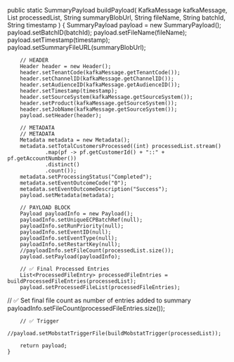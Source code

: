  public static SummaryPayload buildPayload(
            KafkaMessage kafkaMessage,
            List<SummaryProcessedFile> processedList,
            String summaryBlobUrl,
            String fileName,
            String batchId,
            String timestamp
    ) {
        SummaryPayload payload = new SummaryPayload();
        payload.setBatchID(batchId);
        payload.setFileName(fileName);
        payload.setTimestamp(timestamp);
        payload.setSummaryFileURL(summaryBlobUrl);

        // HEADER
        Header header = new Header();
        header.setTenantCode(kafkaMessage.getTenantCode());
        header.setChannelID(kafkaMessage.getChannelID());
        header.setAudienceID(kafkaMessage.getAudienceID());
        header.setTimestamp(timestamp);
        header.setSourceSystem(kafkaMessage.getSourceSystem());
        header.setProduct(kafkaMessage.getSourceSystem());
        header.setJobName(kafkaMessage.getSourceSystem());
        payload.setHeader(header);

        // METADATA
        // METADATA
        Metadata metadata = new Metadata();
        metadata.setTotalCustomersProcessed((int) processedList.stream()
                .map(pf -> pf.getCustomerId() + "::" + pf.getAccountNumber())
                .distinct()
                .count());
        metadata.setProcessingStatus("Completed");
        metadata.setEventOutcomeCode("0");
        metadata.setEventOutcomeDescription("Success");
        payload.setMetadata(metadata);

        // PAYLOAD BLOCK
        Payload payloadInfo = new Payload();
        payloadInfo.setUniqueECPBatchRef(null);
        payloadInfo.setRunPriority(null);
        payloadInfo.setEventID(null);
        payloadInfo.setEventType(null);
        payloadInfo.setRestartKey(null);
        //payloadInfo.setFileCount(processedList.size());
        payload.setPayload(payloadInfo);

        // ✅ Final Processed Entries
        List<ProcessedFileEntry> processedFileEntries = buildProcessedFileEntries(processedList);
        payload.setProcessedFileList(processedFileEntries);

// ✅ Set final file count as number of entries added to summary
        payloadInfo.setFileCount(processedFileEntries.size());


        // ✅ Trigger
        //payload.setMobstatTriggerFile(buildMobstatTrigger(processedList));

        return payload;
    }
